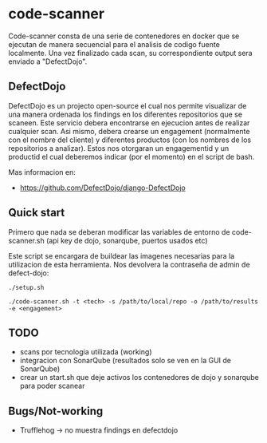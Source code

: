# code-scanner
Code-scanner consta de una serie de contenedores en docker que se ejecutan de manera secuencial para el analisis de codigo fuente localmente. Una vez finalizado cada scan, su correspondiente output sera enviado a "DefectDojo".

## DefectDojo
DefectDojo es un projecto open-source el cual nos permite visualizar de una manera ordenada los findings en los diferentes repositorios que se scaneen.
Este servicio debera encontrarse en ejecucion antes de realizar cualquier scan.
Asi mismo, debera crearse un engagement (normalmente con el nombre del cliente) y diferentes productos (con los nombres de los repositorios a analizar). Estos nos otorgaran un engagementid y un productid el cual deberemos indicar (por el momento) en el script de bash.

Mas informacion en:
- https://github.com/DefectDojo/django-DefectDojo


## Quick start
Primero que nada se deberan modificar las variables de entorno de code-scanner.sh (api key de dojo, sonarqube, puertos usados etc)

Este script se encargara de buildear las imagenes necesarias para la utilizacion de esta herramienta. Nos devolvera la contraseña de admin de defect-dojo:

```
./setup.sh
```


```
./code-scanner.sh -t <tech> -s /path/to/local/repo -o /path/to/results -e <engagement>
```

## TODO
- scans por tecnologia utilizada (working)
- integracion con SonarQube (resultados solo se ven en la GUI de SonarQube)
- crear un start.sh que deje activos los contenedores de dojo y sonarqube para poder scanear

## Bugs/Not-working
- Trufflehog -> no muestra findings en defectdojo